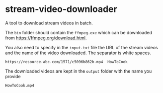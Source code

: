 # stream-video-downloader
A tool to download stream videos in batch. 

The `bin` folder should contain the `ffmpeg.exe` which can be downloaded from https://ffmpeg.org/download.html.

You also need to specify in the `input.txt` file the URL of the stream videos and the name of the video downloaded. The separator is white spaces.

```
https://resource.abc.com/1571/c5096b862b.mp4  HowToCook
```

The downloaded videos are kept in the `output` folder with the name you provide
```
HowToCook.mp4
```